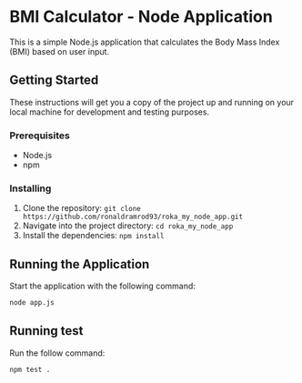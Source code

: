 # BMI Calculator - Node Application

This is a simple Node.js application that calculates the Body Mass Index (BMI) based on user input.

## Getting Started

These instructions will get you a copy of the project up and running on your local machine for development and testing purposes.

### Prerequisites

- Node.js
- npm

### Installing

1. Clone the repository: `git clone https://github.com/ronaldramrod93/roka_my_node_app.git`
2. Navigate into the project directory: `cd roka_my_node_app`
3. Install the dependencies: `npm install`

## Running the Application

Start the application with the following command:

```bash
node app.js 
```
## Running test

Run the follow command:

```
npm test .
